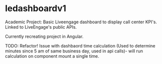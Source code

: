 # ledashboardv1

Academic Project:
Basic Liveengage dashboard to display call center KPI's. Linked to LiveEngage's public APIs.

Currently recreating project in Angular.

TODO:
Refactor!
Issue with dashbaord time calculation (Used to determine minutes since 5 am of same business day, used in api calls)- will run calculation on component mount a single time. 

